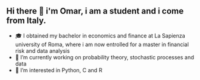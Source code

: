 ## Hi there 👋 i'm Omar, i am a student and i come from Italy.

- 🎓 I obtained my bachelor in economics and finance at La Sapienza university of Roma, where i am now entrolled for a master in financial risk and data analysis
- 🔭 I’m currently working on probability theory, stochastic processes and data
- 🌱 I’m interested in Python, C and R
 

